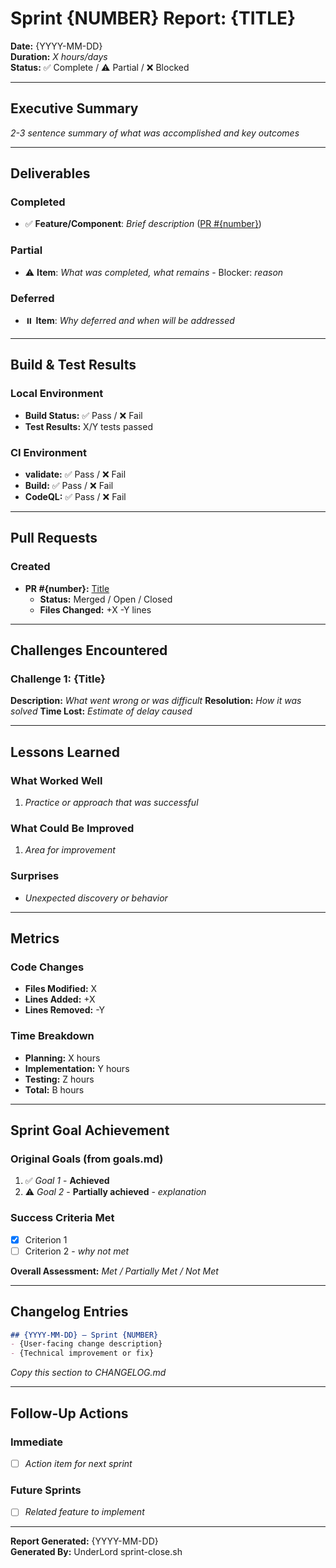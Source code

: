 # Sprint {NUMBER} Report: {TITLE}

**Date:** {YYYY-MM-DD}  
**Duration:** _X hours/days_  
**Status:** ✅ Complete / ⚠️ Partial / ❌ Blocked

---

## Executive Summary

_2-3 sentence summary of what was accomplished and key outcomes_

---

## Deliverables

### Completed
- ✅ **Feature/Component**: _Brief description_ ([PR #{number}](url))

### Partial
- ⚠️ **Item**: _What was completed, what remains_ - Blocker: _reason_

### Deferred
- ⏸️ **Item**: _Why deferred and when will be addressed_

---

## Build & Test Results

### Local Environment
- **Build Status:** ✅ Pass / ❌ Fail
- **Test Results:** X/Y tests passed

### CI Environment
- **validate:** ✅ Pass / ❌ Fail
- **Build:** ✅ Pass / ❌ Fail
- **CodeQL:** ✅ Pass / ❌ Fail

---

## Pull Requests

### Created
- **PR #{number}:** [Title](url)
  - **Status:** Merged / Open / Closed
  - **Files Changed:** +X -Y lines

---

## Challenges Encountered

### Challenge 1: {Title}
**Description:** _What went wrong or was difficult_
**Resolution:** _How it was solved_
**Time Lost:** _Estimate of delay caused_

---

## Lessons Learned

### What Worked Well
1. _Practice or approach that was successful_

### What Could Be Improved
1. _Area for improvement_

### Surprises
- _Unexpected discovery or behavior_

---

## Metrics

### Code Changes
- **Files Modified:** X
- **Lines Added:** +X
- **Lines Removed:** -Y

### Time Breakdown
- **Planning:** X hours
- **Implementation:** Y hours
- **Testing:** Z hours
- **Total:** B hours

---

## Sprint Goal Achievement

### Original Goals (from goals.md)
1. ✅ _Goal 1_ - **Achieved**
2. ⚠️ _Goal 2_ - **Partially achieved** - _explanation_

### Success Criteria Met
- [x] Criterion 1
- [ ] Criterion 2 - _why not met_

**Overall Assessment:** _Met / Partially Met / Not Met_

---

## Changelog Entries

```markdown
## {YYYY-MM-DD} — Sprint {NUMBER}
- {User-facing change description}
- {Technical improvement or fix}
```

_Copy this section to CHANGELOG.md_

---

## Follow-Up Actions

### Immediate
- [ ] _Action item for next sprint_

### Future Sprints
- [ ] _Related feature to implement_

---

**Report Generated:** {YYYY-MM-DD}  
**Generated By:** UnderLord sprint-close.sh
